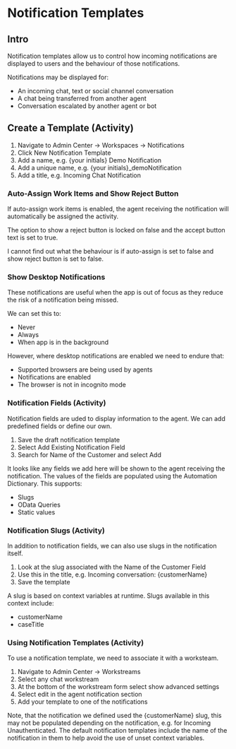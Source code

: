 # Notification Templates

## Intro

Notification templates allow us to control how incoming notifications are
displayed to users and the behaviour of those notifications.

Notifications may be displayed for:

- An incoming chat, text or social channel conversation
- A chat being transferred from another agent
- Conversation escalated by another agent or bot

## Create a Template (Activity)

1. Navigate to Admin Center -> Workspaces -> Notifications
2. Click New Notification Template
3. Add a name, e.g. {your initials} Demo Notification
4. Add a unique name, e.g. {your initials}\_demoNotification
5. Add a title, e.g. Incoming Chat Notification

### Auto-Assign Work Items and Show Reject Button

If auto-assign work items is enabled, the agent receiving the notification will
automatically be assigned the activity.

The option to show a reject button is locked on false and the accept button
text is set to true.

I cannot find out what the behaviour is if auto-assign is set to false and show
reject button is set to false.

### Show Desktop Notifications

These notifications are useful when the app is out of focus as they reduce the
risk of a notification being missed.

We can set this to:

- Never
- Always
- When app is in the background

However, where desktop notifications are enabled we need to endure that:

- Supported browsers are being used by agents
- Notifications are enabled
- The browser is not in incognito mode

### Notification Fields (Activity)

Notification fields are uded to display information to the agent. We can add
predefined fields or define our own.

1. Save the draft notification template
2. Select Add Existing Notification Field
3. Search for Name of the Customer and select Add

It looks like any fields we add here will be shown to the agent receiving the
notification. The values of the fields are populated using the Automation
Dictionary. This supports:

- Slugs
- OData Queries
- Static values

### Notification Slugs (Activity)

In addition to notification fields, we can also use slugs in the notification
itself.

1. Look at the slug associated with the Name of the Customer Field
2. Use this in the title, e.g. Incoming conversation: {customerName}
3. Save the template

A slug is based on context variables at runtime. Slugs available in this context
include:

- customerName
- caseTitle

### Using Notification Templates (Activity)

To use a notification template, we need to associate it with a worksteam.

1. Navigate to Admin Center -> Workstreams
2. Select any chat workstream
3. At the bottom of the workstream form select show advanced settings
4. Select edit in the agent notification section
5. Add your template to one of the notifications

Note, that the notification we defined used the {customerName} slug, this may
not be populated depending on the notification, e.g. for Incoming
Unauthenticated. The default notification templates include the name of the
notification in them to help avoid the use of unset context variables.
